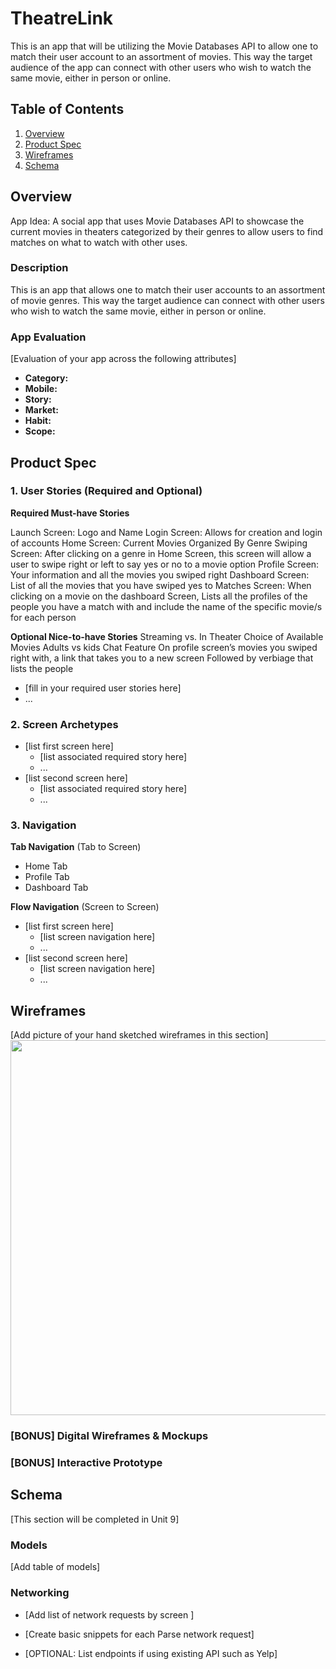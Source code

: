 # TheatreLink
This is an app that will be utilizing the Movie Databases API to allow one to match their user account to an assortment of movies. This way the target audience of the app can connect with other users who wish to watch the same movie, either in person or online. 

## Table of Contents
1. [Overview](#Overview)
1. [Product Spec](#Product-Spec)
1. [Wireframes](#Wireframes)
2. [Schema](#Schema)

## Overview
App Idea:  A social app that uses Movie Databases API to showcase the current movies in theaters categorized by their genres to allow users to find matches on what to watch with other uses.

### Description
This is an app that allows one to match their user accounts to an assortment of movie genres. This way the target audience can connect with other users who wish to watch the same movie, either in person or online. 

### App Evaluation
[Evaluation of your app across the following attributes]
- **Category:**
- **Mobile:**
- **Story:**
- **Market:**
- **Habit:**
- **Scope:**

## Product Spec

### 1. User Stories (Required and Optional)

**Required Must-have Stories**

Launch Screen: Logo and Name 
Login Screen: Allows for creation and login of accounts
Home Screen: Current Movies Organized By Genre
Swiping Screen: After clicking on a genre in Home Screen, this screen will allow a user to swipe right or left to say yes or no to a movie option
Profile Screen: Your information and all the movies you swiped right
Dashboard Screen: List of all the movies that you have swiped yes to 
Matches Screen: When clicking on a movie on the dashboard Screen, Lists all the profiles of the people you have a match with and include the name of the specific movie/s for each person

**Optional Nice-to-have Stories**
Streaming vs. In Theater Choice of Available Movies
Adults vs kids
Chat Feature
On profile screen’s movies you swiped right with, a link that takes you to a new screen
Followed by verbiage that lists the people
* [fill in your required user stories here]
* ...

### 2. Screen Archetypes

* [list first screen here]
   * [list associated required story here]
   * ...
* [list second screen here]
   * [list associated required story here]
   * ...

### 3. Navigation

**Tab Navigation** (Tab to Screen)

* Home Tab
* Profile Tab
* Dashboard Tab

**Flow Navigation** (Screen to Screen)

* [list first screen here]
   * [list screen navigation here]
   * ...
* [list second screen here]
   * [list screen navigation here]
   * ...

## Wireframes
[Add picture of your hand sketched wireframes in this section]
<img src="YOUR_WIREFRAME_IMAGE_URL" width=600>

### [BONUS] Digital Wireframes & Mockups

### [BONUS] Interactive Prototype

## Schema 
[This section will be completed in Unit 9]

### Models
[Add table of models]

### Networking
- [Add list of network requests by screen ]
- [Create basic snippets for each Parse network request]

- [OPTIONAL: List endpoints if using existing API such as Yelp]
